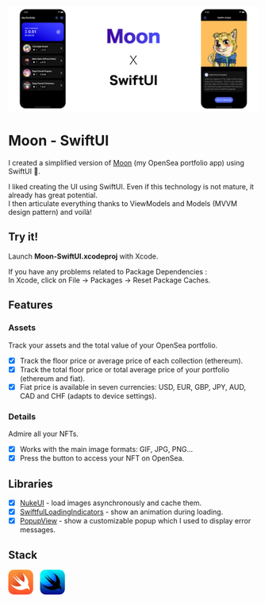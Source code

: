 ![Moon Preview](https://github.com/LudoRWA/Moon-SwiftUI/blob/main/Images/README.png?raw=true)

# Moon - SwiftUI
I created a simplified version of [Moon](https://github.com/LudoRWA/Moon) (my OpenSea portfolio app) using SwiftUI 🥳.   

I liked creating the UI using SwiftUI. Even if this technology is not mature, it already has great potential.  
I then articulate everything thanks to ViewModels and Models (MVVM design pattern) and voilà!  

## Try it!
Launch **Moon-SwiftUI.xcodeproj** with Xcode.  

If you have any problems related to Package Dependencies :  
In Xcode, click on File -> Packages -> Reset Package Caches.  

## Features
### Assets
Track your assets and the total value of your OpenSea portfolio.
- [x] Track the floor price or average price of each collection (ethereum).
- [x] Track the total floor price or total average price of your portfolio (ethereum and fiat).
- [x] Fiat price is available in seven currencies: USD, EUR, GBP, JPY, AUD, CAD and CHF (adapts to device settings).

### Details
Admire all your NFTs.
- [x] Works with the main image formats: GIF, JPG, PNG...
- [x] Press the button to access your NFT on OpenSea.

## Libraries
- [x] [NukeUI](https://github.com/kean/NukeUI) - load images asynchronously and cache them.
- [x] [SwiftfulLoadingIndicators](https://github.com/SwiftfulThinking/SwiftfulLoadingIndicators) - show an animation during loading.
- [x] [PopupView](https://github.com/exyte/PopupView) - show a customizable popup which I used to display error messages.

## Stack
<a href="https://developer.apple.com/swift/"><img src="https://github.com/LudoRWA/Moon-SwiftUI/blob/main/Images/Swift.png?raw=true" width="50" height="50" title="Swift"></a> <a href="https://developer.apple.com/xcode/swiftui/"><img src="https://github.com/LudoRWA/Moon-SwiftUI/blob/main/Images/SwiftUI.png?raw=true" width="50" height="50" title="SwiftUI"></a>
